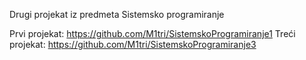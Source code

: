 Drugi projekat iz predmeta Sistemsko programiranje

Prvi projekat: https://github.com/M1tri/SistemskoProgramiranje1
Treći projekat: https://github.com/M1tri/SistemskoProgramiranje3
